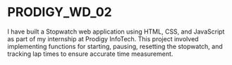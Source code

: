 # PRODIGY_WD_02
 I have built a Stopwatch web application using HTML, CSS, and JavaScript as part of my internship at Prodigy InfoTech. This project involved implementing functions for starting, pausing, resetting the stopwatch, and tracking lap times to ensure accurate time measurement.
